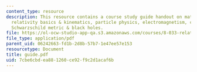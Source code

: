 ```yaml
---
content_type: resource
description: This resource contains a course study guide handout on math, special
  relativity basics & kinematics, particle physics, electromagnetism, cosmology, and
  Schwarzschild metric & black holes.
file: https://ol-ocw-studio-app-qa.s3.amazonaws.com/courses/8-033-relativity-fall-2006/7cbe6cbdea881260ce92f9c2d1acaf6b_guide.pdf
file_type: application/pdf
parent_uid: 06242663-fd1b-2d8b-57b7-1e47ee57e153
resourcetype: Document
title: guide.pdf
uid: 7cbe6cbd-ea88-1260-ce92-f9c2d1acaf6b
---
```

